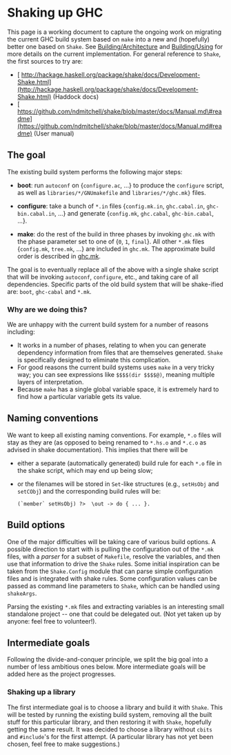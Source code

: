 # Shaking up GHC



This page is a working document to capture the ongoing work on migrating the current GHC build system based on `make` into a new and (hopefully) better one based on `Shake`. See [Building/Architecture](building/architecture) and [Building/Using](building/using) for more details on the current implementation. For general reference to `Shake`, the first sources to try are:


- [
  http://hackage.haskell.org/package/shake/docs/Development-Shake.html](http://hackage.haskell.org/package/shake/docs/Development-Shake.html) (Haddock docs)
- [
  https://github.com/ndmitchell/shake/blob/master/docs/Manual.md\#readme](https://github.com/ndmitchell/shake/blob/master/docs/Manual.md#readme) (User manual)

## The goal



The existing build system performs the following major steps:


- **boot**: run `autoconf` on {`configure.ac`, ...} to produce the `configure` script, as well as `libraries/*/GNUmakefile` and `libraries/*/ghc.mk}` files. 

- **configure**: take a bunch of `*.in` files {`config.mk.in`, `ghc.cabal.in`, `ghc-bin.cabal.in`, ...} and generate {`config.mk`, `ghc.cabal`, `ghc-bin.cabal`, ...}. 

- **make**: do the rest of the build in three phases by invoking `ghc.mk` with the phase parameter set to one of {`0`, `1`, `final`}. All other `*.mk` files {`config.mk`, `tree.mk`, ...} are included in `ghc.mk`. The approximate build order is described in [ghc.mk](/trac/ghc/browser/ghc/ghc.mk)[](/trac/ghc/export/HEAD/ghc/ghc.mk). 


The goal is to eventually replace all of the above with a single shake script that will be invoking `autoconf`, `configure`, etc., and taking care of all dependencies. Specific parts of the old build system that will be shake-ified are: `boot`, `ghc-cabal` and `*.mk`.


### Why are we doing this?



We are unhappy with the current build system for a number of reasons including:


- It works in a number of phases, relating to when you can generate dependency information from files that are themselves generated. `Shake` is specifically designed to eliminate this complication. 
- For good reasons the current build systems uses `make` in a very tricky way; you can see expressions like `$$$$(dir $$$$@)`, meaning multiple layers of interpretation.
- Because `make` has a single global variable space, it is extremely hard to find how a particular variable gets its value.

## Naming conventions



We want to keep all existing naming conventions. For example, `*.o` files will stay as they are (as opposed to being renamed to `*.hs.o` and `*.c.o` as advised in shake documentation). This implies that there will be


- either a separate (automatically generated) build rule for each `*.o` file in the shake script, which may end up being slow;

- or the filenames will be stored in `Set`-like structures (e.g., `setHsObj` and `setCObj`) and the corresponding build rules will be: 

  ```wiki
  (`member` setHsObj) ?>  \out -> do { ... }.
  ```

## Build options



One of the major difficulties will be taking care of various build options. A possible direction to start with is pulling the configuration out of the `*.mk` files, with a *parser* for a subset of `Makefile`, resolve the variables, and then use that information to drive the `Shake` rules. Some initial inspiration can be taken from the `Shake.Config` module that can parse simple configuration files and is integrated with shake rules. Some configuration values can be passed as command line parameters to `Shake`, which can be handled using `shakeArgs`.



Parsing the existing `*.mk` files and extracting variables is an interesting small standalone project -- one that could be delegated out. (Not yet taken up by anyone: feel free to volunteer!).


## Intermediate goals



Following the divide-and-conquer principle, we split the big goal into a number of less ambitious ones below. More intermediate goals will be added here as the project progresses.


### Shaking up a library



The first intermediate goal is to choose a library and build it with `Shake`. This will be tested by running the existing build system, removing all the built stuff for this particular library, and then restoring it with `Shake`, hopefully getting the same result. It was decided to choose a library without `cbits` and `#include`'s for the first attempt. (A particular library has not yet been chosen, feel free to make suggestions.)


